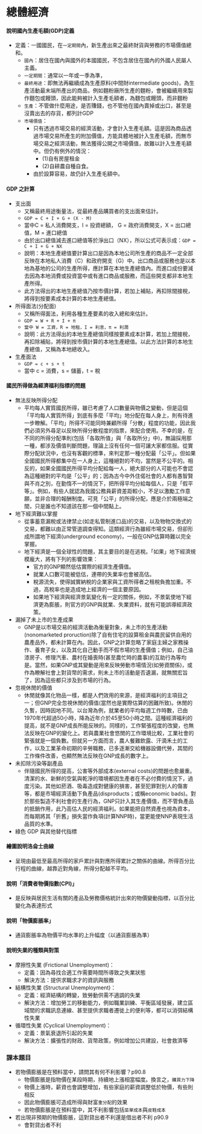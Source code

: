 # 總體經濟
#### 說明國內生產毛額(GDP)定義
* 定義：一國國民，在`一定期間`內，新生產出來之最終財貨與勞務的市場價值總和。
    * `國內`：居住在國內與國外的本國國民，不包含居住在國內的外國人民屬人主義。
    * `一定期間`：通常以一年或一季為準，
    * `最終用途`：即無法再繼續成為生產原料(中間財intermediate goods)，為生產活動最末端所產出的商品，例如麵粉廠所生產的麵粉，會被繼續用來製作麵包或饅頭，因此能夠被計入生產毛額者，為麵包或饅頭，而非麵粉
    * `生產`：不管做什麼用途，是否賺錢，也不管他在國內賣掉或出口，甚至是沒賣出去的存貨，都列計GDP
    * `市場價值`：
        * 只有透過市場交易的經濟活動，才會計入生產毛額。這是因為商品透過市場交易所產生的附加價值，方能具體地被計入生產毛額，而無市場交易之經濟活動，無法獲得公開之市場價值，故難以計入生產毛額中。但仍有例外的情況：
            * (1)自有房屋租金
            * (2)自耕農自種自食。
        * 由於設算容易，故仍計入生產毛額中。

#### GDP 之計算
* 支出面
    * 又稱最終用途衡量法，從最終產品購買者的支出面來估計。
    * `GDP = C + I + G + (X - M)`
    * 當中C = 私人消費開支，I = 投資總額， G = 政府消費開支，X = 出口總值，M = 進口總值
    * 由於出口總值減去進口總值等於淨出口（NX），所以公式可表示成：`GDP = C + I + G + NX`
    * 說明：本地生產總值要計算出口是因為本地公司所生產的商品不一定全部反映在本地私人消費（C）和政府開支（G）中。出口商品或服務也是以本地為基地的公司的生產所得，應計算在本地生產總值內。而進口成份要減去因為本地消費或投資當中或有進口商品或服務，而這些開支都非本地生產所得。
    * 此方法得出的本地生產總值乃按市價計算，若加上補貼，再扣除間接稅，將得到按要素成本計算的本地生產總值。
* 所得面法(分配面)
    * 又稱所得面法，利用各種生產要素的收入總和來估計。
    * `GDP = W + R + I + π`
    * `當中 W = 工資，R = 地租，I = 利息，π = 利潤`
    * 說明：此方法得出的本地生產總值同樣按要素成本計算，若加上間接稅，再扣除補貼，將得到按市價計算的本地生產總值。以此方法計算的本地生產總值，又稱為本地總收入。
* 生產面法
    * `GDP = c + s + t`
    * 當中 c = 消費，s = 儲蓄，t = 稅

#### 國民所得做為經濟福利指標的問題
* 無法反映所得分配
    * 平均每人實質國民所得，雖已考慮了人口數量與物價之變動，但是這個「平均每人實質所得」到底有多麼「平均」地分配在每人身上，則有待進一步瞭解。「平均」所得不可能同時兼顧所得「分散」程度的功能，因此我們必須另外尋足以反映所得分散程度的指票，來配合使用。不幸的是，在不同的所得分配準則(包括「各取所值」與「各取所分」中)，無論採用那一種，都涉及價值判斷問題，理論上沒有任何一個可讓大家都信服。從實際分配狀況中，也沒有客觀的標準，來判定那一種分配最「公平」。但如果全國國民所得都集中在一人身上，這種絕對的不均，當然是不公平的。相反的，如果全國國民所得平均分配給每一人，絕大部分的人可能也不會認為這種絕對的平均是「公平」的；因為古今中外住偌社會的人都有愚智賢與不肖之別，在勤惰不一的情況下，把所得平均分給每個人，只是「假平等」。例如，有些人就認為我國公務員薪資差距較小，不足以激勵工作意願，並非合理的報酬制度。可見「公平」的所得分配，應是介於兩極端之間，只是誰也不知道該在那一個中間點上。
* 地下經濟難以掌握
    * 從事蓄意漏稅或法律禁止(如走私管制進口品)的交易，以及物物交換式的交易，都難以由正常管道調查得知。這類經濟行為雖經市場交易，但卻形成所謂地下經濟(underground economy)，一般在GNP估算時難以完全掌握。
    * 地下經濟是一個全球性的問題，其主要目的是在逃稅。「如果」地下經濟規模龐大，將有下列的影響效果：
        * 官方的GNP顯然低估實際的經濟生產價值。
        * 就業人口數可能被低估，連帶的失業率也會被高估。
        * 稅源流失，使得誠實納稅的企業家與工資所得者之租稅負擔加重。不過，高稅率也是造成地上經濟的一個主要原因。
        * 如果地下經濟與經濟景氣變化有一定的關係，例如，不景氣使地下經濟更為膨脹，則官方的GNP與就業、失業資料，就有可能誤導經濟政策。
* 漏掉了未上市的生產成果
    * GNP是以市場交易的經濟活動為衡量對象，未上市的生產活動(nonomarketed proruction)除了自有住宅的設算租金與農民留供自用的農產品外，都未計算在內。因此，GNP之計算忽略了家庭主婦之家務操作、養育子女，以及其化自己動手而不假市場的生產價值；例如，自己油漆房子、修理汽車、農村在婚喪時(甚至農忙時的農事)的互助行為等均是。當然，如果GNP或其變動是用來反映勞動市場情況(如勞資關係)，或作為瞭解社會上對貨幣的需求，則未上市的活動是否遺漏，就無關宏旨了，因為這些都只涉及到市場的行為。
* 忽視休閒的價值
    * 休閒就像其化物品一樣，都是人們效用的來源，是經濟福利的主項目之一；但GNP完全忽視休閒的價值(當然也是實際估算的困難所致)。休閒的久暫，因時因地不同。以台灣為例，就業者的平均每週工作時數，已由1970年代超過50小時，降為近年介於45至50小時之間。這種經濟福利的提高，就不是GNP成長所能反映的。同樣的，工作緊張程度的改變，也無法反映在GNP的變化上。若與農業社會悠閒的工作環境比較，工業社會的緊張就是一個負數。但就另一方面而言，農人餐難飲露、汗滴禾土的工作，以及工業革命初期的辛勞職務，已多逐漸交給機器設備代勞，其間的工作條件改善，也顯然無法反映在GNP成長的數字上。
* 未扣除污染等副產品
    * 伴隨國民所得的提高，公害等外部成本(external costs)的問題也愈嚴重。清潔的水、新鮮的空氣與乾淨的環境都因生產者在不必付費的情況下，過度污染。其他如菸酒、吸毒造成對健康的損害，甚至犯罪對別人的傷害等，都是市場經濟活動下負產品(disproducts；或稱economic bads)。對於那些製造不利社會的生產行為，GNP只計入其生產價值，而不管負產品的抵銷作用，此乃高估人民的經濟福利。如果能把自然資產也視為資本，而每期將其「折舊」損失當作負項(計算NNP時)，當更能使NNP表現生活品質的水準。
* 綠色 GDP 與其他替代指標

#### 繪圖說明洛侖士曲線
* 呈現由最低至最高所得的家戶累計與對應所得累計之關係的曲線。所得百分比行程的曲線，越靠近對角線，所得分配越不平均。

#### 說明「消費者物價指數(CPI)」
* 是反映與居民生活有關的產品及勞務價格統計出來的物價變動指標，以百分比變化為表達形式

#### 說明「物價膨脹率」
* 通貨膨脹率為物價平均水準的上升幅度（以通貨膨脹為準）

#### 說明失業的種類與對策
* 摩擦性失業 (Frictional Unemployment)：
    * 定義：因為尋找合適工作需要時間所導致之失業狀態
    * 解決方法：提供求職求才的資訊與服務
* 結構性失業 (Structural Unemployment)：
    * 定義：經濟結構的轉變，致勞動供需不適調的失業
    * 解決方法：增加勞工的移動能力，例如職業訓練、平衡區域發展，建立區域間的求職訊息連線、甚至提供求職者遷徙上的便利等，都可以消弭結構性失業
* 循環性失業 (Cyclical Unemployment)：
    * 定義：景氣衰退所引起的失業
    * 解決方法：擴張性的財政、貨幣政策，例如增加公共建設，社會救濟等

### 課本題目
* 若物價膨脹是在預料當中，請問其有何不利影響？p90.8
    * 物價膨脹是指物價在某段時期，持續地上漲相當幅度。換言之，`購買力下降`
    * 物價上漲時，薪資也會調整增加，有些家庭的薪資調整低於物價，有些則相反
    * 因此物價膨脹可造成所得與財富`重分配`的效果
    * 若物價膨脹是在預料當中，其不利影響包括`菜單成本`與`皮鞋成本`
* 若出現非預期的物價膨脹，這對貸出者不利還是借出者不利 p90.9
    * 會對貸出者不利